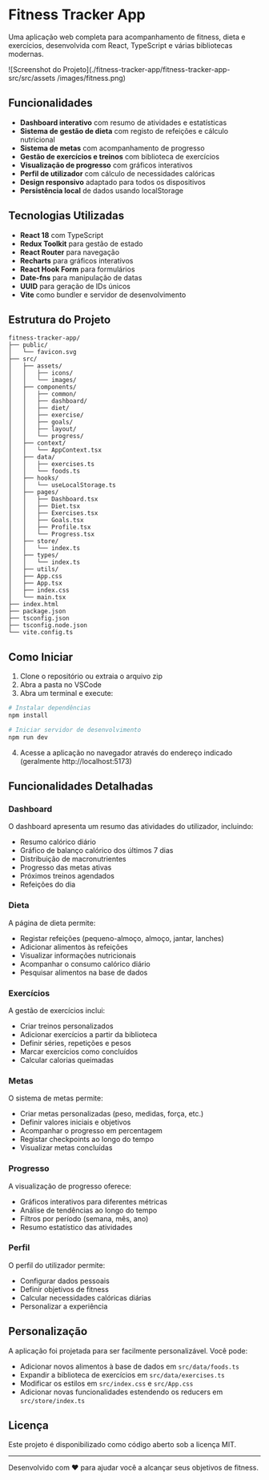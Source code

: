 # Fitness Tracker App

Uma aplicação web completa para acompanhamento de fitness, dieta e exercícios, desenvolvida com React, TypeScript e várias bibliotecas modernas.


![Screenshot do Projeto](./fitness-tracker-app/fitness-tracker-app-src/src/assets
/images/fitness.png)

## Funcionalidades

- **Dashboard interativo** com resumo de atividades e estatísticas
- **Sistema de gestão de dieta** com registo de refeições e cálculo nutricional
- **Sistema de metas** com acompanhamento de progresso
- **Gestão de exercícios e treinos** com biblioteca de exercícios
- **Visualização de progresso** com gráficos interativos
- **Perfil de utilizador** com cálculo de necessidades calóricas
- **Design responsivo** adaptado para todos os dispositivos
- **Persistência local** de dados usando localStorage

## Tecnologias Utilizadas

- **React 18** com TypeScript
- **Redux Toolkit** para gestão de estado
- **React Router** para navegação
- **Recharts** para gráficos interativos
- **React Hook Form** para formulários
- **Date-fns** para manipulação de datas
- **UUID** para geração de IDs únicos
- **Vite** como bundler e servidor de desenvolvimento

## Estrutura do Projeto

```
fitness-tracker-app/
├── public/
│   └── favicon.svg
├── src/
│   ├── assets/
│   │   ├── icons/
│   │   └── images/
│   ├── components/
│   │   ├── common/
│   │   ├── dashboard/
│   │   ├── diet/
│   │   ├── exercise/
│   │   ├── goals/
│   │   ├── layout/
│   │   └── progress/
│   ├── context/
│   │   └── AppContext.tsx
│   ├── data/
│   │   ├── exercises.ts
│   │   └── foods.ts
│   ├── hooks/
│   │   └── useLocalStorage.ts
│   ├── pages/
│   │   ├── Dashboard.tsx
│   │   ├── Diet.tsx
│   │   ├── Exercises.tsx
│   │   ├── Goals.tsx
│   │   ├── Profile.tsx
│   │   └── Progress.tsx
│   ├── store/
│   │   └── index.ts
│   ├── types/
│   │   └── index.ts
│   ├── utils/
│   ├── App.css
│   ├── App.tsx
│   ├── index.css
│   └── main.tsx
├── index.html
├── package.json
├── tsconfig.json
├── tsconfig.node.json
└── vite.config.ts
```

## Como Iniciar

1. Clone o repositório ou extraia o arquivo zip
2. Abra a pasta no VSCode
3. Abra um terminal e execute:

```bash
# Instalar dependências
npm install

# Iniciar servidor de desenvolvimento
npm run dev
```

4. Acesse a aplicação no navegador através do endereço indicado (geralmente http://localhost:5173)

## Funcionalidades Detalhadas

### Dashboard

O dashboard apresenta um resumo das atividades do utilizador, incluindo:
- Resumo calórico diário
- Gráfico de balanço calórico dos últimos 7 dias
- Distribuição de macronutrientes
- Progresso das metas ativas
- Próximos treinos agendados
- Refeições do dia

### Dieta

A página de dieta permite:
- Registar refeições (pequeno-almoço, almoço, jantar, lanches)
- Adicionar alimentos às refeições
- Visualizar informações nutricionais
- Acompanhar o consumo calórico diário
- Pesquisar alimentos na base de dados

### Exercícios

A gestão de exercícios inclui:
- Criar treinos personalizados
- Adicionar exercícios a partir da biblioteca
- Definir séries, repetições e pesos
- Marcar exercícios como concluídos
- Calcular calorias queimadas

### Metas

O sistema de metas permite:
- Criar metas personalizadas (peso, medidas, força, etc.)
- Definir valores iniciais e objetivos
- Acompanhar o progresso em percentagem
- Registar checkpoints ao longo do tempo
- Visualizar metas concluídas

### Progresso

A visualização de progresso oferece:
- Gráficos interativos para diferentes métricas
- Análise de tendências ao longo do tempo
- Filtros por período (semana, mês, ano)
- Resumo estatístico das atividades

### Perfil

O perfil do utilizador permite:
- Configurar dados pessoais
- Definir objetivos de fitness
- Calcular necessidades calóricas diárias
- Personalizar a experiência

## Personalização

A aplicação foi projetada para ser facilmente personalizável. Você pode:
- Adicionar novos alimentos à base de dados em `src/data/foods.ts`
- Expandir a biblioteca de exercícios em `src/data/exercises.ts`
- Modificar os estilos em `src/index.css` e `src/App.css`
- Adicionar novas funcionalidades estendendo os reducers em `src/store/index.ts`

## Licença

Este projeto é disponibilizado como código aberto sob a licença MIT.

---

Desenvolvido com ❤️ para ajudar você a alcançar seus objetivos de fitness.
